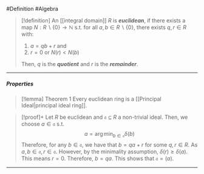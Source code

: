 #Definition #Algebra
> [!definition]
> An [[integral domain]] $R$ is ***euclidean***, if there exists a map $N:R \backslash \{ 0 \}\to \mathbb{N}$ s.t. for all $a,b\in R\backslash\{ 0 \}$, there exists $q,r\in R$ with:
> 1. $a=qb+r$ and 
> 2. $r=0$ or $N(r)<N(b)$
> 
> Then, $q$ is the ***quotient*** and $r$ is the ***remainder***.
---
##### Properties
> [!lemma] Theorem 1
> Every euclidean ring is a [[Principal Ideal|principal ideal ring]].

> [!proof]+
> Let $R$ be euclidean and $\mathfrak{a}\subseteq R$ a non-trivial ideal. Then, we choose $a\in \mathfrak{a}$ s.t. $$a=\arg\min_{b\in \mathfrak{a}} \delta(b) $$Therefore, for any $b\in \mathfrak{a}$, we have that $b=qa+r$ for some $q,r\in R$. As $a,b\in \mathfrak{a}, r\in \mathfrak{a}$. However, by the minimality assumption, $\delta(r)\geq\delta(a)$. This means $r=0$. Therefore, $b=qa$. This shows that $\mathfrak{a}=(a)$.
---
